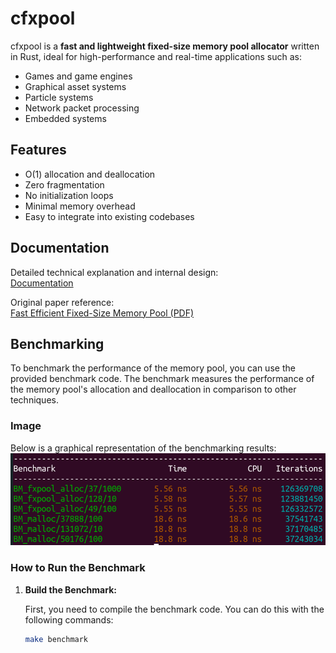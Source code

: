 # cfxpool

cfxpool is a **fast and lightweight fixed-size memory pool allocator** written in Rust, ideal for high-performance and real-time applications such as:

- Games and game engines
- Graphical asset systems
- Particle systems
- Network packet processing
- Embedded systems

## Features

- O(1) allocation and deallocation
- Zero fragmentation
- No initialization loops
- Minimal memory overhead
- Easy to integrate into existing codebases

## Documentation

Detailed technical explanation and internal design:  
[Documentation](./Docs/DOCUMENTATION.md)

Original paper reference:  
[Fast Efficient Fixed-Size Memory Pool (PDF)](https://github.com/ankushT369/FxPool/blob/main/Docs/fast_efficient_fixed-size_memory_pool.pdf)

## Benchmarking

To benchmark the performance of the memory pool, you can use the provided benchmark code. The benchmark measures the performance of the memory pool's allocation and deallocation in comparison to other techniques.

### Image
Below is a graphical representation of the benchmarking results:  
![Benchmark Results](https://github.com/ankushT369/cfxpool/blob/main/Docs/benhcmark.png)

### How to Run the Benchmark

1. **Build the Benchmark:**

   First, you need to compile the benchmark code. You can do this with the following commands:

   ```bash
   make benchmark

